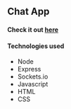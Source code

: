 ## Chat App

#### Check it out [here](https://my-chat.glitch.me/)

#### Technologies used
- Node
- Express
- Sockets.io
- Javascript
- HTML
- CSS
